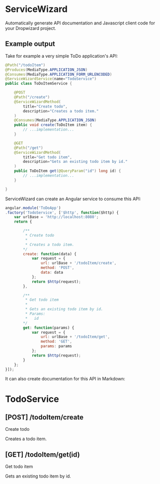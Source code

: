 # ServiceWizard
Automatically generate API documentation and Javascript client code for your Dropwizard project.

## Example output
Take for example a very simple ToDo application's API:

```Java
@Path("/todoItem")
@Produces(MediaType.APPLICATION_JSON)
@Consumes(MediaType.APPLICATION_FORM_URLENCODED)
@ServiceWizardService(name="TodoService")
public class ToDoItemService {

	@POST
	@Path("/create")
	@ServiceWizardMethod(
		title="Create todo",
		description="Creates a todo item."
	)
	@Consumes(MediaType.APPLICATION_JSON)
	public void create(ToDoItem item) {
		// ...implementation...
	}

	@GET
	@Path("/get")
	@ServiceWizardMethod(
		title="Get todo item",
		description="Gets an existing todo item by id."
	)
	public ToDoItem get(@QueryParam("id") long id) {
		// ...implementation...
	}

}
```
	
ServiceWizard can create an Angular service to consume this API:
	
```Javascript
angular.module('ToDoApp')
.factory('TodoService', ['$http', function($http) {
    var urlBase = 'http://localhost:8080';
    return {

        /**
         * Create todo
         *
         * Creates a todo item.
        */
        create: function(data) {
            var request = {
                url: urlBase + '/todoItem/create',
                method: 'POST',
                data: data
            };
            return $http(request);
        },

        /**
         * Get todo item
         *
         * Gets an existing todo item by id.
         * Params:
         *   id
        */
        get: function(params) {
            var request = {
                url: urlBase + '/todoItem/get',
                method: 'GET',
                params: params
            };
            return $http(request);
        }
    };
}]);
```
	
It can also create documentation for this API in Markdown:
# TodoService
## [POST]   /todoItem/create
Create todo

Creates a todo item.
## [GET]    /todoItem/get(id)
Get todo item

Gets an existing todo item by id.
